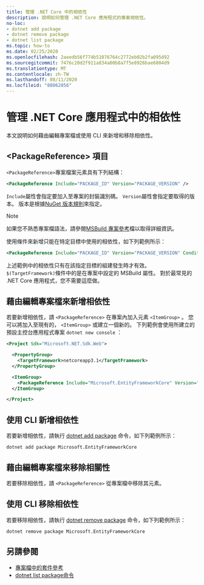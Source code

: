 ```yaml
---
title: 管理 .NET Core 中的相依性
description: 說明如何管理 .NET Core 應用程式的專案相依性。
no-loc:
- dotnet add package
- dotnet remove package
- dotnet list package
ms.topic: how-to
ms.date: 02/25/2020
ms.openlocfilehash: 2aeedb56f774b51076764c2772eb02b2fa095d92
ms.sourcegitcommit: 7476c20d2f911a834a00b8a7f5e8926bae6804d9
ms.translationtype: MT
ms.contentlocale: zh-TW
ms.lasthandoff: 08/11/2020
ms.locfileid: "88062856"
---
```

# <a name="manage-dependencies-in-net-core-applications"></a>管理 .NET Core 應用程式中的相依性

本文說明如何藉由編輯專案檔或使用 CLI 來新增和移除相依性。

## <a name="the-packagereference-element"></a>\<PackageReference> 項目

`<PackageReference>`專案檔案元素具有下列結構：

```xml
<PackageReference Include="PACKAGE_ID" Version="PACKAGE_VERSION" />
```

`Include`屬性會指定要加入至專案的封裝識別碼。 `Version`屬性會指定要取得的版本。 版本是根據[NuGet 版本規則](/nuget/create-packages/dependency-versions#version-ranges)來指定。

> [!NOTE]
> 如果您不熟悉專案檔語法，請參閱[MSBuild 專案參考](/visualstudio/msbuild/msbuild-project-file-schema-reference)檔以取得詳細資訊。

使用條件來新增只能在特定目標中使用的相依性，如下列範例所示：

```xml
<PackageReference Include="PACKAGE_ID" Version="PACKAGE_VERSION" Condition="'$(TargetFramework)' == 'netcoreapp2.1'" />
```

上述範例中的相依性只有在該指定目標的組建發生時才有效。 `$(TargetFramework)`條件中的是在專案中設定的 MSBuild 屬性。 對於最常見的 .NET Core 應用程式，您不需要這麼做。

## <a name="add-a-dependency-by-editing-the-project-file"></a>藉由編輯專案檔來新增相依性

若要新增相依性，請 `<PackageReference>` 在專案內加入元素 `<ItemGroup>` 。 您可以將加入至現有的， `<ItemGroup>` 或建立一個新的。 下列範例會使用所建立的預設主控台應用程式專案 `dotnet new console` ：

```xml
<Project Sdk="Microsoft.NET.Sdk.Web">

  <PropertyGroup>
    <TargetFramework>netcoreapp3.1</TargetFramework>
  </PropertyGroup>

  <ItemGroup>
    <PackageReference Include="Microsoft.EntityFrameworkCore" Version="3.1.2" />
  </ItemGroup>

</Project>
```

## <a name="add-a-dependency-by-using-the-cli"></a>使用 CLI 新增相依性

若要新增相依性，請執行 [dotnet add package](dotnet-add-package.md) 命令，如下列範例所示：

```dotnetcli
dotnet add package Microsoft.EntityFrameworkCore
```

## <a name="remove-a-dependency-by-editing-the-project-file"></a>藉由編輯專案檔來移除相關性

若要移除相依性，請 `<PackageReference>` 從專案檔中移除其元素。

## <a name="remove-a-dependency-by-using-the-cli"></a>使用 CLI 移除相依性

若要移除相依性，請執行 [dotnet remove package](dotnet-remove-package.md) 命令，如下列範例所示：

```dotnetcli
dotnet remove package Microsoft.EntityFrameworkCore
```

## <a name="see-also"></a>另請參閱

* [專案檔中的套件參考](../project-sdk/msbuild-props.md#reference-properties-and-items)
* [dotnet list package命令](dotnet-list-package.md)
